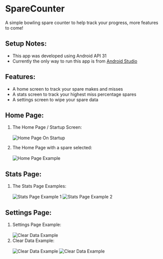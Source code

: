 # SpareCounter
A simple bowling spare counter to help track your progress, more features to come!

## Setup Notes:
- This app was developed using Android API 31
- Currently the only way to run this app is from [Android Studio](https://developer.android.com/studio/install?gclid=CjwKCAjwzuqgBhAcEiwAdj5dRnl_odtFigyCERXn4KioqKmYjJvRF9-OFJQ9WcZuNd0vGJHBqJrMxRoCYNYQAvD_BwE&gclsrc=aw.ds)

## Features:
- A home screen to track your spare makes and misses
- A stats screen to track your highest miss percentage spares
- A settings screen to wipe your spare data

## Home Page:
1. The Home Page / Startup Screen:<br><br>
![Home Page On Startup](/images/homepage1.png "Home Page On Startup")

2. The Home Page with a spare selected:<br><br>
![Home Page Example](/images/homepage2.png "Home Page Example")

## Stats Page:
1. The Stats Page Examples:<br><br>
![Stats Page Example 1](/images/statspage1.png "Stats Page Example 1")
![Stats Page Example 2](/images/statspage2.png "Stats Page Example 2")

## Settings Page:
1. Settings Page Example:<br><br>
![Clear Data Example](/images/settingspage1.png "Clear Data Example")
2. Clear Data Example:<br><br>
![Clear Data Example](/images/settingspage2.png "Clear Data Example")
![Clear Data Example](/images/settingspage3.png "Clear Data Example")

